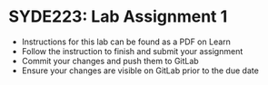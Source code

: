 # SYDE223: Lab Assignment 1

* Instructions for this lab can be found as a PDF on Learn
* Follow the instruction to finish and submit your assignment
* Commit your changes and push them to GitLab
* Ensure your changes are visible on GitLab prior to the due date
